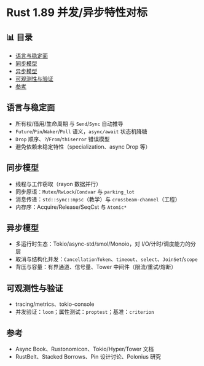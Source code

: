 ﻿# Rust 1.89 并发/异步特性对标


## 📊 目录

- [语言与稳定面](#语言与稳定面)
- [同步模型](#同步模型)
- [异步模型](#异步模型)
- [可观测性与验证](#可观测性与验证)
- [参考](#参考)


## 语言与稳定面

- 所有权/借用/生命周期 与 `Send`/`Sync` 自动推导
- `Future`/`Pin`/`Waker`/`Poll` 语义，`async/await` 状态机降糖
- `Drop` 顺序、`?`/`From`/`thiserror` 错误模型
- 避免依赖未稳定特性（specialization、async Drop 等）

## 同步模型

- 线程与工作窃取（rayon 数据并行）
- 同步原语：`Mutex`/`RwLock`/`Condvar` 与 `parking_lot`
- 消息传递：`std::sync::mpsc`（教学）与 `crossbeam-channel`（工程）
- 内存序：Acquire/Release/SeqCst 与 `Atomic*`

## 异步模型

- 多运行时生态：Tokio/async-std/smol/Monoio，对 I/O/计时/调度能力的分层
- 取消与结构化并发：`CancellationToken`、`timeout`、`select`、`JoinSet`/`scope`
- 背压与容量：有界通道、信号量、Tower 中间件（限流/重试/熔断）

## 可观测性与验证

- tracing/metrics、tokio-console
- 并发验证：`loom`；属性测试：`proptest`；基准：`criterion`

## 参考

- Async Book、Rustonomicon、Tokio/Hyper/Tower 文档
- RustBelt、Stacked Borrows、Pin 设计讨论、Polonius 研究
